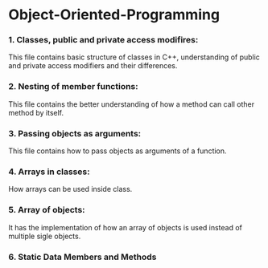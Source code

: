 # Object-Oriented-Programming

### 1. Classes, public and private access modifires:
This file contains basic structure of classes in C++, understanding of public and private access modifiers and their differences.

### 2. Nesting of member functions:
This file contains the better understanding of how a method can call other method by itself.

### 3. Passing objects as arguments:
This file contains how to pass objects as arguments of a function.

### 4. Arrays in classes:
How arrays can be used inside class.

### 5. Array of objects:
It has the implementation of how an array of objects is used instead of multiple sigle objects.

### 6. Static Data Members and Methods
